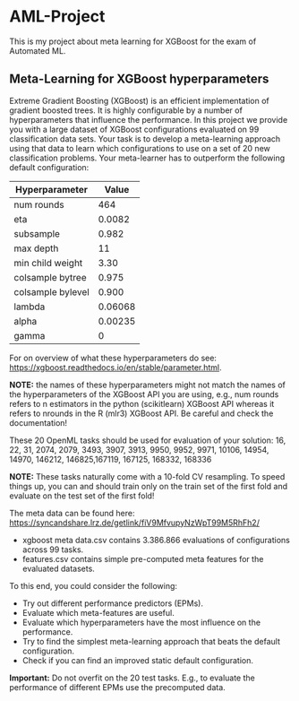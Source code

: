 # AML-Project
This is my project about meta learning for XGBoost for the exam of Automated ML.

## Meta-Learning for XGBoost hyperparameters
Extreme Gradient Boosting (XGBoost) is an efficient implementation of gradient boosted trees.
It is highly configurable by a number of hyperparameters that influence the performance. In
this project we provide you with a large dataset of XGBoost configurations evaluated on 99
classification data sets.
Your task is to develop a meta-learning approach using that data to learn which configurations to
use on a set of 20 new classification problems.
Your meta-learner has to outperform the following default configuration:

| Hyperparameter     | Value  |
|--------------------|--------|
| num rounds         | 464    |
| eta                | 0.0082 |
| subsample          | 0.982  |
| max depth          | 11     |
| min child weight   | 3.30   |
| colsample bytree   | 0.975  |
| colsample bylevel  | 0.900  |
| lambda             | 0.06068|
| alpha              | 0.00235|
| gamma              | 0      |

For on overview of what these hyperparameters do see:
https://xgboost.readthedocs.io/en/stable/parameter.html.

**NOTE:** the names of these hyperparameters might not match the names of the hyperparameters of the XGBoost API you are using, e.g., num rounds refers to n estimators in the python (scikitlearn) XGBoost API whereas it refers to nrounds in the R (mlr3) XGBoost API. Be careful and check the documentation!

These 20 OpenML tasks should be used for evaluation of your solution:
16, 22, 31, 2074, 2079, 3493, 3907, 3913, 9950, 9952, 9971, 10106, 14954, 14970, 146212, 146825,167119, 167125, 168332, 168336

**NOTE:** These tasks naturally come with a 10-fold CV resampling. To speed things up, you can and should train only on the train set of the first fold and evaluate on the test set of the first fold!

The meta data can be found here:
https://syncandshare.lrz.de/getlink/fiV9MfvupyNzWpT99M5RhFh2/

  - xgboost meta data.csv contains 3.386.866 evaluations of configurations across 99 tasks.
  - features.csv contains simple pre-computed meta features for the evaluated datasets.
  
To this end, you could consider the following:
  - Try out different performance predictors (EPMs).
  - Evaluate which meta-features are useful.
  - Evaluate which hyperparameters have the most influence on the performance.
  - Try to find the simplest meta-learning approach that beats the default configuration.
  - Check if you can find an improved static default configuration.
  
**Important:** Do not overfit on the 20 test tasks. E.g., to evaluate the performance of different EPMs use the precomputed data.













